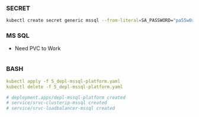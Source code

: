 ### SECRET
```bash
kubectl create secret generic mssql --from-literal=SA_PASSWORD="pa55w0rd!"
```

### MS SQL
- Need PVC to Work
```yaml

```

### BASH
```yaml
kubectl apply -f 5_depl-mssql-platform.yaml
kubectl delete -f 5_depl-mssql-platform.yaml

# deployment.apps/depl-mssql-platform created
# service/srvc-clusterip-mssql created
# service/srvc-loadbalancer-mssql created
```
